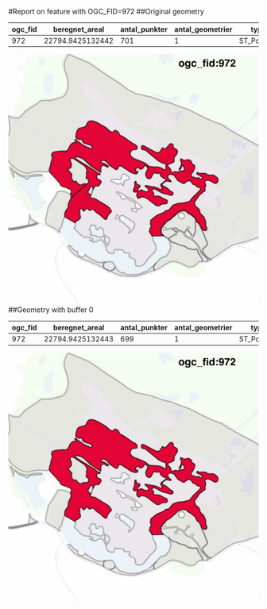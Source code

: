 #Report on feature with OGC_FID=972
##Original geometry



| ogc_fid |  beregnet_areal  | antal_punkter | antal_geometrier |    type    |
|---------|------------------|---------------|------------------|------------|
|     972 | 22794.9425132442 |           701 |                1 | ST_Polygon|
![geom](../images/972_invalid.jpg)
##Geometry with buffer 0



| ogc_fid |  beregnet_areal  | antal_punkter | antal_geometrier |    type    |
|---------|------------------|---------------|------------------|------------|
|     972 | 22794.9425132443 |           699 |                1 | ST_Polygon|
![geom](../images/972_buffer0.jpg)
